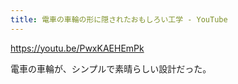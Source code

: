 ```yaml
---
title: 電車の車輪の形に隠されたおもしろい工学 - YouTube
---
```


https://youtu.be/PwxKAEHEmPk

電車の車輪が、シンプルで素晴らしい設計だった。
